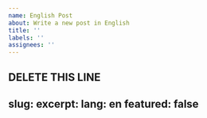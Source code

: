 ```yaml
---
name: English Post
about: Write a new post in English
title: ''
labels: ''
assignees: ''
---
```

DELETE THIS LINE
---
slug:
excerpt:
lang: en
featured: false
---

